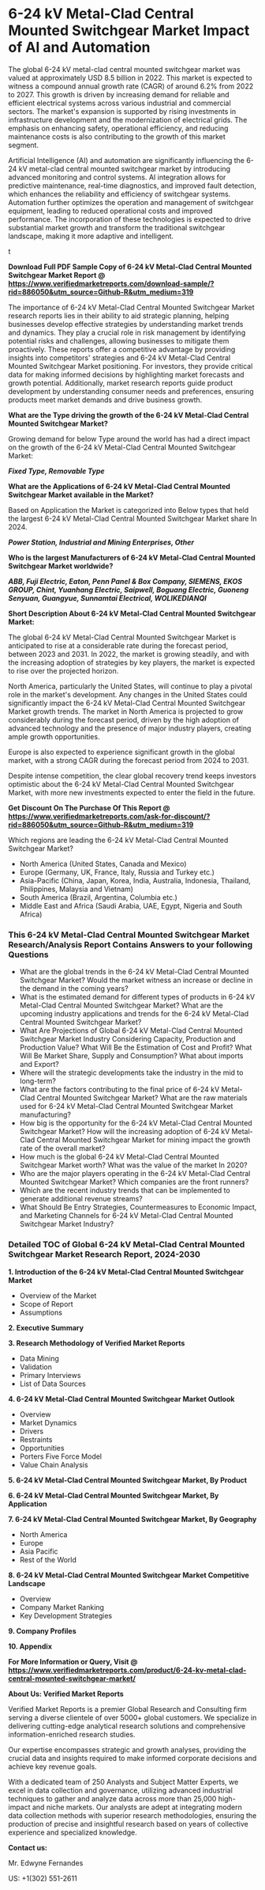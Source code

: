 <meta name="title" content="Global 6-24 kV Metal-Clad Central Mounted Switchgear Market Impact of AI and Automation"><meta name="description" content="The global 6-24 kV metal-clad central mounted switchgear market was valued at approximately USD 8.5 billion in 2022. This market is expected to witness a compound annu"><meta name="title" content="6-24 kV Metal-Clad Central Mounted Switchgear Market Size, Share, Scope, Trends, Growth, Opportunities, Analysis, Forecast"><h1>6-24 kV Metal-Clad Central Mounted Switchgear Market Impact of AI and Automation</h1><p>The global 6-24 kV metal-clad central mounted switchgear market was valued at approximately USD 8.5 billion in 2022. This market is expected to witness a compound annual growth rate (CAGR) of around 6.2% from 2022 to 2027. This growth is driven by increasing demand for reliable and efficient electrical systems across various industrial and commercial sectors. The market's expansion is supported by rising investments in infrastructure development and the modernization of electrical grids. The emphasis on enhancing safety, operational efficiency, and reducing maintenance costs is also contributing to the growth of this market segment.</p><p>Artificial Intelligence (AI) and automation are significantly influencing the 6-24 kV metal-clad central mounted switchgear market by introducing advanced monitoring and control systems. AI integration allows for predictive maintenance, real-time diagnostics, and improved fault detection, which enhances the reliability and efficiency of switchgear systems. Automation further optimizes the operation and management of switchgear equipment, leading to reduced operational costs and improved performance. The incorporation of these technologies is expected to drive substantial market growth and transform the traditional switchgear landscape, making it more adaptive and intelligent.</p>t</p><p id="" class=""><strong>Download Full PDF Sample Copy of 6-24 kV Metal-Clad Central Mounted Switchgear Market Report @ <a href="https://www.verifiedmarketreports.com/download-sample/?rid=886050&utm_source=Github-R&utm_medium=319" target="_blank">https://www.verifiedmarketreports.com/download-sample/?rid=886050&utm_source=Github-R&utm_medium=319</a></strong></p><p>The importance of&nbsp;6-24 kV Metal-Clad Central Mounted Switchgear Market research reports lies in their ability to aid strategic planning, helping businesses develop effective strategies by understanding market trends and dynamics. They play a crucial role in risk management by identifying potential risks and challenges, allowing businesses to mitigate them proactively. These reports offer a competitive advantage by providing insights into competitors' strategies and 6-24 kV Metal-Clad Central Mounted Switchgear Market positioning. For investors, they provide critical data for making informed decisions by highlighting market forecasts and growth potential. Additionally, market research reports guide product development by understanding consumer needs and preferences, ensuring products meet market demands and drive business growth.</p><p><strong>What are the&nbsp;Type driving the growth of the 6-24 kV Metal-Clad Central Mounted Switchgear Market?</strong></p><p id="" class="">Growing demand for below Type around the world has had a direct impact on the growth of the 6-24 kV Metal-Clad Central Mounted Switchgear Market:</p><em><strong>Fixed Type, Removable Type</strong></em></p><strong>What are the&nbsp;Applications&nbsp;of 6-24 kV Metal-Clad Central Mounted Switchgear Market available in the Market?</strong></p><p id="" class="">Based on Application the Market is categorized into Below types that held the largest 6-24 kV Metal-Clad Central Mounted Switchgear Market share In 2024.</p><em><strong>Power Station, Industrial and Mining Enterprises, Other</strong></em></p><strong>Who is the largest Manufacturers of 6-24 kV Metal-Clad Central Mounted Switchgear Market worldwide?</strong></p><p><em><strong>ABB, Fuji Electric, Eaton, Penn Panel & Box Company, SIEMENS, EKOS GROUP, Chint, Yuanhang Electric, Saipwell, Boguang Electric, Guoneng Senyuan, Guangyue, Sunnamtai Electrical, WOLIKEDIANQI</strong></em></p><p id="" class=""><strong>Short Description About 6-24 kV Metal-Clad Central Mounted Switchgear Market:</strong></p><p>The global 6-24 kV Metal-Clad Central Mounted Switchgear Market is anticipated to rise at a considerable rate during the forecast period, between 2023 and 2031. In 2022, the market is growing steadily, and with the increasing adoption of strategies by key players, the market is expected to rise over the projected horizon.</p><p>North America, particularly the United States, will continue to play a pivotal role in the market's development. Any changes in the United States could significantly impact the 6-24 kV Metal-Clad Central Mounted Switchgear Market growth trends. The market in North America is projected to grow considerably during the forecast period, driven by the high adoption of advanced technology and the presence of major industry players, creating ample growth opportunities.</p><p>Europe is also expected to experience significant growth in the global market, with a strong CAGR during the forecast period from 2024 to 2031.</p><p>Despite intense competition, the clear global recovery trend keeps investors optimistic about the 6-24 kV Metal-Clad Central Mounted Switchgear Market, with more new investments expected to enter the field in the future.</p><p id="" class=""><strong>Get Discount On The Purchase Of This Report @ <a href="https://www.verifiedmarketreports.com/ask-for-discount/?rid=886050&utm_source=Github-R&utm_medium=319" target="_blank">https://www.verifiedmarketreports.com/ask-for-discount/?rid=886050&utm_source=Github-R&utm_medium=319</a></strong></p>Which regions are leading the 6-24 kV Metal-Clad Central Mounted Switchgear Market?</p><ul><li>North America (United States, Canada and Mexico)</li><li>Europe (Germany, UK, France, Italy, Russia and Turkey etc.)</li><li>Asia-Pacific (China, Japan, Korea, India, Australia, Indonesia, Thailand, Philippines, Malaysia and Vietnam)</li><li>South America (Brazil, Argentina, Columbia etc.)</li><li>Middle East and Africa (Saudi Arabia, UAE, Egypt, Nigeria and South Africa)</li></ul><h3 id="" class="">This 6-24 kV Metal-Clad Central Mounted Switchgear Market Research/Analysis Report Contains Answers to your following Questions</h3><ul><li>What are the global trends in the 6-24 kV Metal-Clad Central Mounted Switchgear Market? Would the market witness an increase or decline in the demand in the coming years?</li><li>What is the estimated demand for different types of products in 6-24 kV Metal-Clad Central Mounted Switchgear Market? What are the upcoming industry applications and trends for the 6-24 kV Metal-Clad Central Mounted Switchgear Market?</li><li>What Are Projections of Global 6-24 kV Metal-Clad Central Mounted Switchgear Market Industry Considering Capacity, Production and Production Value? What Will Be the Estimation of Cost and Profit? What Will Be Market Share, Supply and Consumption? What about imports and Export?</li><li>Where will the strategic developments take the industry in the mid to long-term?</li><li>What are the factors contributing to the final price of 6-24 kV Metal-Clad Central Mounted Switchgear Market? What are the raw materials used for 6-24 kV Metal-Clad Central Mounted Switchgear Market manufacturing?</li><li>How big is the opportunity for the 6-24 kV Metal-Clad Central Mounted Switchgear Market? How will the increasing adoption of 6-24 kV Metal-Clad Central Mounted Switchgear Market for mining impact the growth rate of the overall market?</li><li>How much is the global 6-24 kV Metal-Clad Central Mounted Switchgear Market worth? What was the value of the market In 2020?</li><li>Who are the major players operating in the 6-24 kV Metal-Clad Central Mounted Switchgear Market? Which companies are the front runners?</li><li>Which are the recent industry trends that can be implemented to generate additional revenue streams?</li><li>What Should Be Entry Strategies, Countermeasures to Economic Impact, and Marketing Channels for 6-24 kV Metal-Clad Central Mounted Switchgear Market Industry?</li></ul><h3 id="" class="">Detailed TOC of Global 6-24 kV Metal-Clad Central Mounted Switchgear Market Research Report, 2024-2030</h3><p id="" class=""><strong>1. Introduction of the 6-24 kV Metal-Clad Central Mounted Switchgear Market</strong></p><ul><li>Overview of the Market</li><li>Scope of Report</li><li>Assumptions</li></ul><p id="" class=""><strong>2. Executive Summary</strong></p><p id="" class=""><strong>3. Research Methodology of Verified Market Reports</strong></p><ul><li>Data Mining</li><li>Validation</li><li>Primary Interviews</li><li>List of Data Sources</li></ul><p id="" class=""><strong>4. 6-24 kV Metal-Clad Central Mounted Switchgear Market Outlook</strong></p><ul><li>Overview</li><li>Market Dynamics</li><li>Drivers</li><li>Restraints</li><li>Opportunities</li><li>Porters Five Force Model</li><li>Value Chain Analysis</li></ul><p id="" class=""><strong>5. 6-24 kV Metal-Clad Central Mounted Switchgear Market, By Product</strong></p><p id="" class=""><strong>6. 6-24 kV Metal-Clad Central Mounted Switchgear Market, By Application</strong></p><p id="" class=""><strong>7. 6-24 kV Metal-Clad Central Mounted Switchgear Market, By Geography</strong></p><ul><li>North America</li><li>Europe</li><li>Asia Pacific</li><li>Rest of the World</li></ul><p id="" class=""><strong>8. 6-24 kV Metal-Clad Central Mounted Switchgear Market Competitive Landscape</strong></p><ul><li>Overview</li><li>Company Market Ranking</li><li>Key Development Strategies</li></ul><p id="" class=""><strong>9. Company Profiles</strong></p><p id="" class=""><strong>10. Appendix</strong></p><p id="" class=""><strong>For More Information or Query, Visit @ <a href="https://www.verifiedmarketreports.com/product/6-24-kv-metal-clad-central-mounted-switchgear-market/" target="_blank">https://www.verifiedmarketreports.com/product/6-24-kv-metal-clad-central-mounted-switchgear-market/</a></strong></p><p id="" class=""><strong>About Us: Verified Market Reports</strong></p><p id="" class="">Verified Market Reports is a premier Global Research and Consulting firm serving a diverse clientele of over 5000+ global customers. We specialize in delivering cutting-edge analytical research solutions and comprehensive information-enriched research studies.</p><p id="" class="">Our expertise encompasses strategic and growth analyses, providing the crucial data and insights required to make informed corporate decisions and achieve key revenue goals.</p><p id="" class="">With a dedicated team of 250 Analysts and Subject Matter Experts, we excel in data collection and governance, utilizing advanced industrial techniques to gather and analyze data across more than 25,000 high-impact and niche markets. Our analysts are adept at integrating modern data collection methods with superior research methodologies, ensuring the production of precise and insightful research based on years of collective experience and specialized knowledge.</p><p id="" class=""><strong>Contact us:</strong></p><p id="" class="">Mr. Edwyne Fernandes</p><p id="" class="">US: +1(302) 551-2611</p>